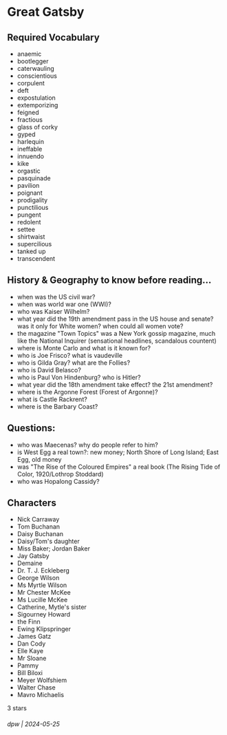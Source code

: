 # Great Gatsby

## Required Vocabulary

* anaemic
* bootlegger
* caterwauling
* conscientious
* corpulent
* deft
* expostulation
* extemporizing
* feigned
* fractious
* glass of corky
* gyped
* harlequin
* ineffable
* innuendo
* kike
* orgastic
* pasquinade
* pavilion
* poignant
* prodigality
* punctilious
* pungent
* redolent
* settee
* shirtwaist
* supercilious
* tanked up
* transcendent

## History & Geography to know before reading...

* when was the US civil war?
* when was world war one (WWI)?
* who was Kaiser Wilhelm?
* what year did the 19th amendment pass in the US house and senate? was it only for White women? when could all women vote?
* the magazine "Town Topics" was a New York gossip magazine, much like the National Inquirer (sensational headlines, scandalous countent) 
* where is Monte Carlo and what is it known for?
* who is Joe Frisco? what is vaudeville
* who is Gilda Gray?  what are the Follies?
* who is David Belasco?
* who is Paul Von Hindenburg?  who is Hitler?
* what year did the 18th amendment take effect? the 21st amendment?
* where is the Argonne Forest (Forest of Argonne)?
* what is Castle Rackrent?
* where is the Barbary Coast?

## Questions:

* who was Maecenas?  why do people refer to him?
* is West Egg a real town?: new money; North Shore of Long Island; East Egg, old money
* was "The Rise of the Coloured Empires" a real book (The Rising Tide of Color, 1920/Lothrop Stoddard)
* who was Hopalong Cassidy?

## Characters

* Nick Carraway
* Tom Buchanan
* Daisy Buchanan
* Daisy/Tom's daughter
* Miss Baker; Jordan Baker
* Jay Gatsby
* Demaine
* Dr. T. J. Eckleberg
* George Wilson
* Ms Myrtle Wilson
* Mr Chester McKee 
* Ms Lucille McKee
* Catherine, Mytle's sister
* Sigourney Howard
* the Finn
* Ewing Klipspringer
* James Gatz
* Dan Cody
* Elle Kaye
* Mr Sloane
* Pammy
* Bill Biloxi
* Meyer Wolfshiem
* Walter Chase
* Mavro Michaelis

3 stars

###### dpw | 2024-05-25
